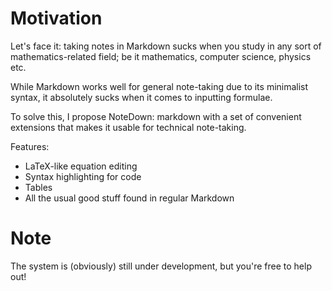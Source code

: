 # Motivation

Let's face it: taking notes in Markdown sucks when you study in any sort of mathematics-related field; 
be it mathematics, computer science, physics etc.

While Markdown works well for general note-taking due to its minimalist syntax, 
it absolutely sucks when it comes to inputting formulae.

To solve this, I propose NoteDown: markdown with a set of convenient extensions that makes it usable for technical note-taking.

Features:
* LaTeX-like equation editing
* Syntax highlighting for code
* Tables
* All the usual good stuff found in regular Markdown

# Note
The system is (obviously) still under development, but you're free to help out!
